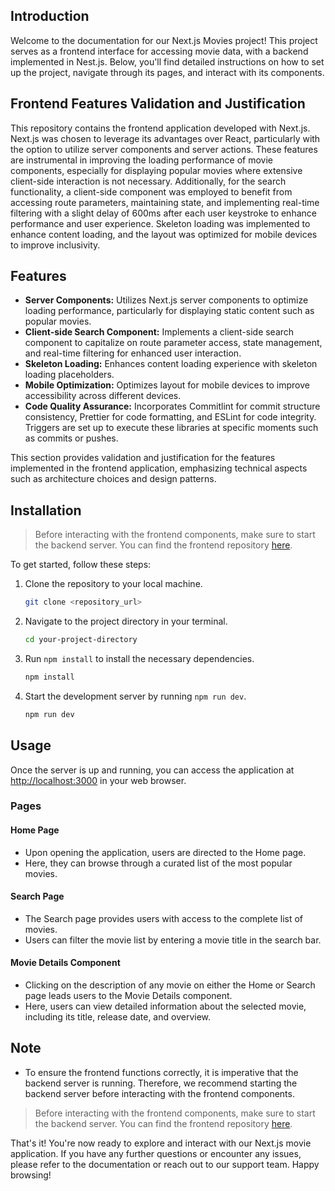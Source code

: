 ## Introduction

Welcome to the documentation for our Next.js Movies project! This project serves as a frontend interface for accessing movie data, with a backend implemented in Nest.js. Below, you'll find detailed instructions on how to set up the project, navigate through its pages, and interact with its components.

## Frontend Features Validation and Justification

This repository contains the frontend application developed with Next.js. Next.js was chosen to leverage its advantages over React, particularly with the option to utilize server components and server actions. These features are instrumental in improving the loading performance of movie components, especially for displaying popular movies where extensive client-side interaction is not necessary. Additionally, for the search functionality, a client-side component was employed to benefit from accessing route parameters, maintaining state, and implementing real-time filtering with a slight delay of 600ms after each user keystroke to enhance performance and user experience. Skeleton loading was implemented to enhance content loading, and the layout was optimized for mobile devices to improve inclusivity.

## Features

- **Server Components:** Utilizes Next.js server components to optimize loading performance, particularly for displaying static content such as popular movies.
- **Client-side Search Component:** Implements a client-side search component to capitalize on route parameter access, state management, and real-time filtering for enhanced user interaction.
- **Skeleton Loading:** Enhances content loading experience with skeleton loading placeholders.
- **Mobile Optimization:** Optimizes layout for mobile devices to improve accessibility across different devices.
- **Code Quality Assurance:** Incorporates Commitlint for commit structure consistency, Prettier for code formatting, and ESLint for code integrity. Triggers are set up to execute these libraries at specific moments such as commits or pushes.

This section provides validation and justification for the features implemented in the frontend application, emphasizing technical aspects such as architecture choices and design patterns.

## Installation

> Before interacting with the frontend components, make sure to start the backend server. You can find the frontend repository [here](<https://github.com/ArnoldEsquivel/nest-back.git>).

To get started, follow these steps:

1. Clone the repository to your local machine.
    ```bash
    git clone <repository_url>
    ```

2. Navigate to the project directory in your terminal.
    ```bash
    cd your-project-directory
    ```

3. Run `npm install` to install the necessary dependencies.
    ```bash
    npm install
    ```

4. Start the development server by running `npm run dev`.
    ```bash
    npm run dev
    ```

## Usage

Once the server is up and running, you can access the application at [http://localhost:3000](http://localhost:3000) in your web browser.

### Pages

#### Home Page
- Upon opening the application, users are directed to the Home page.
- Here, they can browse through a curated list of the most popular movies.

#### Search Page
- The Search page provides users with access to the complete list of movies.
- Users can filter the movie list by entering a movie title in the search bar.

#### Movie Details Component
- Clicking on the description of any movie on either the Home or Search page leads users to the Movie Details component.
- Here, users can view detailed information about the selected movie, including its title, release date, and overview.

## Note
- To ensure the frontend functions correctly, it is imperative that the backend server is running. Therefore, we recommend starting the backend server before interacting with the frontend components.

> Before interacting with the frontend components, make sure to start the backend server. You can find the frontend repository [here](<https://github.com/ArnoldEsquivel/nest-back.git>).

That's it! You're now ready to explore and interact with our Next.js movie application. If you have any further questions or encounter any issues, please refer to the documentation or reach out to our support team. Happy browsing!
